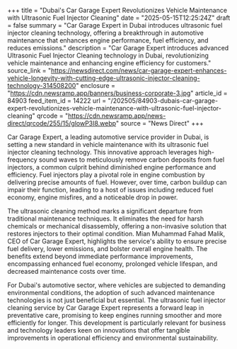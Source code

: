 +++
title = "Dubai's Car Garage Expert Revolutionizes Vehicle Maintenance with Ultrasonic Fuel Injector Cleaning"
date = "2025-05-15T12:25:24Z"
draft = false
summary = "Car Garage Expert in Dubai introduces ultrasonic fuel injector cleaning technology, offering a breakthrough in automotive maintenance that enhances engine performance, fuel efficiency, and reduces emissions."
description = "Car Garage Expert introduces advanced Ultrasonic Fuel Injector Cleaning technology in Dubai, revolutionizing vehicle maintenance and enhancing engine efficiency for customers."
source_link = "https://newsdirect.com/news/car-garage-expert-enhances-vehicle-longevity-with-cutting-edge-ultrasonic-injector-cleaning-technology-314508200"
enclosure = "https://cdn.newsramp.app/banners/business-corporate-3.jpg"
article_id = 84903
feed_item_id = 14222
url = "/202505/84903-dubais-car-garage-expert-revolutionizes-vehicle-maintenance-with-ultrasonic-fuel-injector-cleaning"
qrcode = "https://cdn.newsramp.app/news-direct/qrcode/255/15/glowP3I8.webp"
source = "News Direct"
+++

<p>Car Garage Expert, a leading automotive service provider in Dubai, is setting a new standard in vehicle maintenance with its ultrasonic fuel injector cleaning technology. This innovative approach leverages high-frequency sound waves to meticulously remove carbon deposits from fuel injectors, a common culprit behind diminished engine performance and efficiency. Fuel injectors play a pivotal role in engine combustion by delivering precise amounts of fuel. However, over time, carbon buildup can impair their function, leading to a host of issues including reduced fuel economy, engine misfires, and a noticeable drop in power.</p><p>The ultrasonic cleaning method marks a significant departure from traditional maintenance techniques. It eliminates the need for harsh chemicals or mechanical disassembly, offering a non-invasive solution that restores injectors to their optimal condition. Mian Muhammad Fahad Malik, CEO of Car Garage Expert, highlights the service's ability to ensure precise fuel delivery, lower emissions, and bolster overall engine health. The benefits extend beyond immediate performance improvements, encompassing enhanced fuel economy, prolonged vehicle lifespan, and decreased maintenance costs over time.</p><p>For Dubai's automotive sector, where vehicles are subjected to demanding environmental conditions, the adoption of such advanced maintenance technologies is not just beneficial but essential. The ultrasonic fuel injector cleaning service by Car Garage Expert represents a forward leap in preventative care, promising to keep engines running smoother and more efficiently for longer. This development is particularly relevant for business and technology leaders keen on innovations that offer tangible improvements in operational efficiency and environmental sustainability.</p>